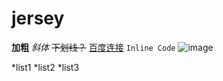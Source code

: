 # jersey

**加粗**
*斜体*
~~下划线？~~
[百度连接](http://baidu.com)
`Inline Code`
![image](http://baidu.com)

*list1
*list2
*list3
